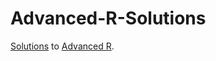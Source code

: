 # Advanced-R-Solutions

[Solutions](https://bookdown.org/Tazinho/Advanced-R-Solutions/) to [Advanced R](http://adv-r.had.co.nz/).
